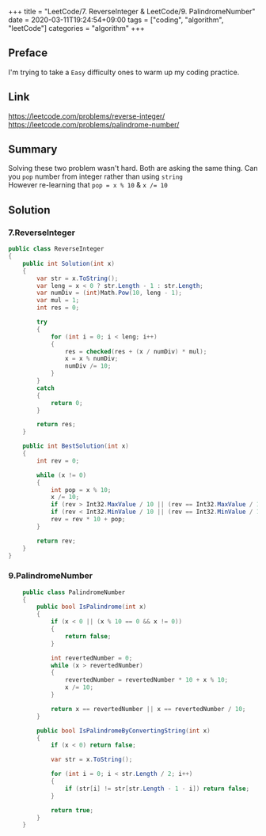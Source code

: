 +++
title = "LeetCode/7. ReverseInteger & LeetCode/9. PalindromeNumber"
date = 2020-03-11T19:24:54+09:00
tags = ["coding", "algorithm", "leetCode"]
categories = "algorithm"
+++

<div class="description">

## Preface

I'm trying to take a `Easy` difficulty ones to warm up my coding practice.

## Link

https://leetcode.com/problems/reverse-integer/
https://leetcode.com/problems/palindrome-number/

## Summary

Solving these two problem wasn't hard. Both are asking the same thing. Can you `pop` number from integer rather than using `string` <br/>
However re-learning that `pop = x % 10` & `x /= 10` 

## Solution

### 7.ReverseInteger

```cs
public class ReverseInteger
{
	public int Solution(int x)
	{
		var str = x.ToString();
		var leng = x < 0 ? str.Length - 1 : str.Length;
		var numDiv = (int)Math.Pow(10, leng - 1);
		var mul = 1;
		int res = 0;

		try
		{
			for (int i = 0; i < leng; i++)
			{
				res = checked(res + (x / numDiv) * mul);
				x = x % numDiv;
				numDiv /= 10;
			}
		}
		catch
		{
			return 0;
		}

		return res;
	}

	public int BestSolution(int x)
	{
		int rev = 0;

		while (x != 0)
		{
			int pop = x % 10;
			x /= 10;
			if (rev > Int32.MaxValue / 10 || (rev == Int32.MaxValue / 10 && pop > 7)) return 0;
			if (rev < Int32.MinValue / 10 || (rev == Int32.MinValue / 10 && pop < -8)) return 0;
			rev = rev * 10 + pop;
		}

		return rev;
	}
}
```

### 9.PalindromeNumber

```cs
	public class PalindromeNumber
	{
		public bool IsPalindrome(int x)
		{
			if (x < 0 || (x % 10 == 0 && x != 0))
			{
				return false;
			}

			int revertedNumber = 0;
			while (x > revertedNumber)
			{
				revertedNumber = revertedNumber * 10 + x % 10;
				x /= 10;
			}

			return x == revertedNumber || x == revertedNumber / 10;
		}

		public bool IsPalindromeByConvertingString(int x)
		{
			if (x < 0) return false;

			var str = x.ToString();

			for (int i = 0; i < str.Length / 2; i++)
			{
				if (str[i] != str[str.Length - 1 - i]) return false;
			}

			return true;
		}
	}
```